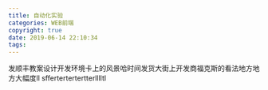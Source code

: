 ```yaml
---
title: 自动化实验
categories: WEB前端
copyright: true
date: 2019-06-14 22:10:34
tags:
---
```

发顺丰教案设计开发环境卡上的风景哈时间发货大街上开发商福克斯的看法地方地方大幅度ll
sffertertertertterlllltl